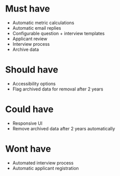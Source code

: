 # Must have

- Automatic metric calculations
- Automatic email replies
- Configurable question + interview templates
- Applicant review
- Interview process
- Archive data

# Should have

- Accessibility options
- Flag archived data for removal after 2 years

# Could have

- Responsive UI
- Remove archived data after 2 years automatically

# Wont have

- Automated interview process
- Automatic applicant registration